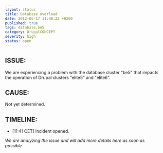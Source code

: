 ```yaml
---
layout: status
title: Database overload
date: 2012-06-17 11:40:22 +0200
published: true
tags: database,be5
category: DrupalCONCEPT
severity: high
status: open
---
```


ISSUE:
------

We are experiencing a problem with the database cluster "be5" that impacts the operation of Drupal clusters "elite5" and "elite6". 


CAUSE:
------

Not yet determined.


TIMELINE:
---------

* [11:41 CET] Incident opened. 

*We are analyzing the issue and will add more details here as soon as possible.*
